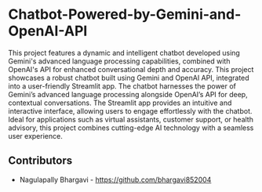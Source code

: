 # Chatbot-Powered-by-Gemini-and-OpenAI-API
This project features a dynamic and intelligent chatbot developed using Gemini's advanced language processing capabilities, combined with OpenAI's API for enhanced conversational depth and accuracy. 
This project showcases a robust chatbot built using Gemini and OpenAI API, integrated into a user-friendly Streamlit app. The chatbot harnesses the power of Gemini’s advanced language processing alongside OpenAI’s API for deep, contextual conversations. The Streamlit app provides an intuitive and interactive interface, allowing users to engage effortlessly with the chatbot. Ideal for applications such as virtual assistants, customer support, or health advisory, this project combines cutting-edge AI technology with a seamless user experience.

## Contributors

- Nagulapally Bhargavi - https://github.com/bhargavi852004


